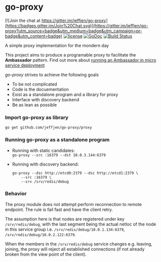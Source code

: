 # go-proxy

[![Join the chat at https://gitter.im/jeffjen/go-proxy](https://badges.gitter.im/Join%20Chat.svg)](https://gitter.im/jeffjen/go-proxy?utm_source=badge&utm_medium=badge&utm_campaign=pr-badge&utm_content=badge)
[![license](http://img.shields.io/badge/license-MIT-blue.svg)](https://raw.githubusercontent.com/jeffjen/go-libkv/master/LICENSE)
[![GoDoc](https://godoc.org/github.com/jeffjen/go-proxy/proxy?status.png)](https://godoc.org/github.com/jeffjen/go-proxy/proxy)
[![Build Status](https://travis-ci.org/jeffjen/go-proxy.svg)](https://travis-ci.org/jeffjen/go-proxy)

A simple proxy implementation for the mondern day

This project aims to produce a programable proxy to facilitate the
**Ambassador** pattern.  Find out more about [running an Ambassador in micro
service deployment](https://github.com/jeffjen/ambd)

*go-proxy* strives to achieve the following goals
- To be not complicated
- Code is the docuementation
- Exist as a standalone program and a library for proxy
- Interface with discovery backend
- Be as lean as possible

### Import go-proxy as library
`go get github.com/jeffjen/go-proxy/proxy`

### Running go-proxy as a standalone program
- Running with static candidates:  
    `go-proxy --src :16379 --dst 10.0.3.144:6379`

- Running with discovery backend:  
    ```
    go-proxy --dsc http://etcd0:2379 --dsc http://etcd1:2379 \
        --src :16379 \
        --srv /srv/redis/debug
    ```

### Behavior
The proxy module does not attempt perform reconnection to remote endpoint.
The rule is fail fast and have the client retry.

The assumption here is that nodes are registered under key `/srv/redis/debug`,
with the last segment being the actual netloc of the node in this service
group i.e. `/srv/redis/debug/10.0.1.134:6379`, `/srv/redis/debug/10.0.2.122:6379`.

When the members in the `/srv/redis/debug` service changes e.g. leaving,
joining, the proxy will reject all established connections (if not already
broken from the view point of the client).

